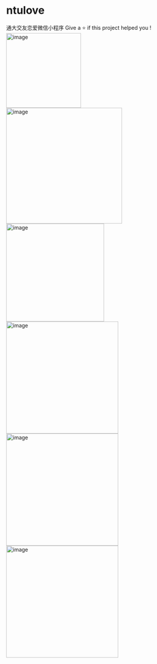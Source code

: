 # ntulove
通大交友恋爱微信小程序
Give a ⭐️ if this project helped you !
<br>
<img width="200" height="200"  alt="image" src="https://github.com/yellowweii/ntulove/assets/138266079/3eee5876-a713-471f-b4a5-c111c9580909">
<br>
<img width="310" alt="image" src="https://github.com/yellowweii/ntulove/assets/138266079/b99ba7af-3095-451d-bbe6-651b5d7c05a7">
<img width="262" alt="image" src="https://github.com/yellowweii/ntulove/assets/138266079/d6a9e3ef-56b0-4e3f-91c6-3be5c224ee8e">
<img width="300" alt="image" src="https://github.com/yellowweii/ntulove/assets/138266079/0d2a4696-b757-4b3f-adc2-d90da5186336">
<img width="300" alt="image" src="https://github.com/yellowweii/ntulove/assets/138266079/974462a7-8530-4b8a-be19-6461fedf8703">
<img width="300" alt="image" src="https://github.com/yellowweii/ntulove/assets/138266079/9f44075e-2603-4ec4-9c60-be6b183cf679">




